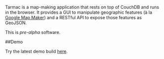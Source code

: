 Tarmac is a map-making application that rests on top of CouchDB and runs in the browser. It provides a GUI to manipulate geographic features (à la [Google Map Maker](http://www.google.com/mapmaker)) and a RESTful API to expose those features as GeoJSON.

This is *pre-alpha* software.

##Demo

Try the latest demo build [here](http://christophercliff.iriscouch.com/tarmac/_design/tarmac/index.html).